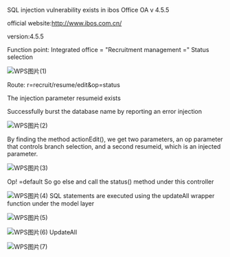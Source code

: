 SQL injection vulnerability exists in ibos Office OA v 4.5.5

official website:http://www.ibos.com.cn/

version:4.5.5

Function point: Integrated office = "Recruitment management =" Status selection


![WPS图片(1)](https://github.com/netman2023/cve/assets/141479433/00b751c3-b16d-49dc-ace7-fa548d7238f7)

Route: r=recruit/resume/edit&op=status

The injection parameter resumeid exists

Successfully burst the database name by reporting an error injection

![WPS图片(2)](https://github.com/netman2023/cve/assets/141479433/afe3157e-6847-415e-bf74-033e5217a112)

By finding the method actionEdit(), we get two parameters, an op parameter that controls branch selection, and a second resumeid, which is an injected parameter.

![WPS图片(3)](https://github.com/netman2023/cve/assets/141479433/4138114f-eba9-4a1a-b181-559c64c771f2)

Op! =default So go else and call the status() method under this controller

![WPS图片(4)](https://github.com/netman2023/cve/assets/141479433/aec99be4-f1c1-41ad-9ee9-2f0936572f56)
SQL statements are executed using the updateAll wrapper function under the model layer

![WPS图片(5)](https://github.com/netman2023/cve/assets/141479433/84005d29-0c03-4ff9-8fda-8e9a1dc17987)

![WPS图片(6)](https://github.com/netman2023/cve/assets/141479433/75efc14c-2b37-48f0-8b87-e0ac93d19972)
UpdateAll

![WPS图片(7)](https://github.com/netman2023/cve/assets/141479433/fca3ff58-8c99-4b73-ba38-679eae5a3ed4)
